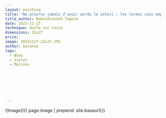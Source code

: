 ```yaml
---
layout: painting
title: "Ne pleurez jamais d'avoir perdu le soleil ; les larmes vous empêcheraient de voir les étoiles." 
title_author: Rabindranàth Tagore     
date: 2023-11-27
technique: Huile sur toile
dimensions: 22x27
price: 
image: 20231127-22x27.JPG
author: Garanse
tags:
  - Bleu
  - Violet
  - Marines
  
  
  
 
  
  
  
---
```

![Image]({{ page.image | prepend: site.baseurl}})

